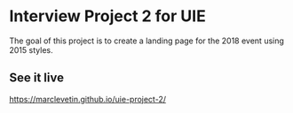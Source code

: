 # Interview Project 2 for UIE
The goal of this project is to create a landing page for the 2018 event using 2015 styles.

## See it live
https://marclevetin.github.io/uie-project-2/
